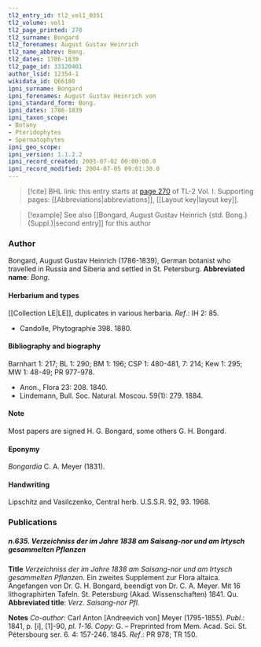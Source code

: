 ```yaml
---
tl2_entry_id: tl2_vol1_0351
tl2_volume: vol1
tl2_page_printed: 270
tl2_surname: Bongard
tl2_forenames: August Gustav Heinrich
tl2_name_abbrev: Bong.
tl2_dates: 1786-1839
tl2_page_id: 33120401
author_lsid: 12354-1
wikidata_id: Q66180
ipni_surname: Bongard
ipni_forenames: August Gustav Heinrich von
ipni_standard_form: Bong.
ipni_dates: 1786-1839
ipni_taxon_scope: 
- Botany
- Pteridophytes
- Spermatophytes
ipni_geo_scope: 
ipni_version: 1.1.2.2
ipni_record_created: 2003-07-02 00:00:00.0
ipni_record_modified: 2004-07-05 09:01:30.0
---
```



> [!cite] BHL link: this entry starts at [page 270](https://www.biodiversitylibrary.org/page/33120401) of TL-2 Vol. I.
> Supporting pages: [[Abbreviations|abbreviations]], [[Layout key|layout key]].

> [!example] See also [[Bongard, August Gustav Heinrich {std. Bong.} (Suppl.)|second entry]] for this author

### Author

Bongard, August Gustav Heinrich (1786-1839), German botanist who travelled in Russia and Siberia and settled in St. Petersburg. 
**Abbreviated name**: *Bong.*

#### Herbarium and types

[[Collection LE|LE]], duplicates in various herbaria.
*Ref*.: IH 2: 85.
- Candolle, Phytographie 398. 1880.

#### Bibliography and biography

Barnhart 1: 217; BL 1: 290; BM 1: 196; CSP 1: 480-481, 7: 214; Kew 1: 295; MW 1: 48-49; PR 977-978.
- Anon., Flora 23: 208. 1840.
- Lindemann, Bull. Soc. Natural. Moscou. 59(1): 279. 1884.

#### Note

Most papers are signed H. G. Bongard, some others G. H. Bongard.

#### Eponymy

*Bongardia* C. A. Meyer (1831).

#### Handwriting

Lipschitz and Vasilczenko, Central herb. U.S.S.R. 92, 93. 1968.

### Publications

##### n.635. Verzeichniss der im Jahre 1838 am Saisang-nor und am Irtysch gesammelten Pflanzen

**Title**
*Verzeichniss der im Jahre 1838 am Saisang-nor und am Irtysch gesammelten Pflanzen*. Ein zweites Supplement zur Flora altaica. Angefangen von Dr. G. H. Bongard, beendigt von Dr. C. A. Meyer. Mit 16 lithographirten Tafeln. St. Petersburg (Akad. Wissenschaften) 1841. Qu.
**Abbreviated title**: *Verz. Saisang-nor Pfl.*

**Notes**
*Co-author*: Carl Anton \[Andreevich von\] Meyer (1795-1855).
*Publ*.: 1841, p. \[i\], \[1\]-90, *pl. 1-16. Copy*: G. – Preprinted from Mem. Acad. Sci. St. Pétersbourg ser. 6. 4: 157-246. 1845.
*Ref*.: PR 978; TR 150.


